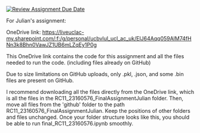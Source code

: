 [![Review Assignment Due Date](https://classroom.github.com/assets/deadline-readme-button-24ddc0f5d75046c5622901739e7c5dd533143b0c8e959d652212380cedb1ea36.svg)](https://classroom.github.com/a/YmApcLfC)

For Julian's assignment:

OneDrive link: https://liveuclac-my.sharepoint.com/:f:/g/personal/ucbvlul_ucl_ac_uk/ElJ64Aqq059AlM74fHNn3k8Bhn0VawJZ1UB6mLZqEy1P0g

This OneDrive link contains the code for this assignment and all the files needed to run the code. (including files already on GitHub)

Due to size limitations on GitHub uploads, only .pkl, .json, and some .bin files are present on GitHub.

I recommend downloading all the files directly from the OneDrive link, which is all the files in the RC11_23160576_FinalAssignmentJulian folder. Then, move all files from the 'github' folder to the path RC11_23160576_FinalAssignmentJulian. Keep the positions of other folders and files unchanged. Once your folder structure looks like this, you should be able to run final_RC11_23160576.ipynb smoothly.
